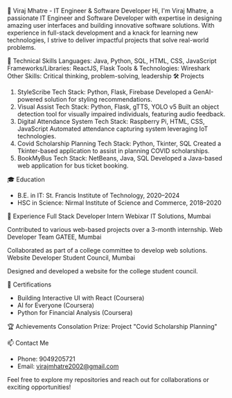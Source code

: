 🌟 Viraj Mhatre - IT Engineer & Software Developer
Hi, I'm Viraj Mhatre, a passionate IT Engineer and Software Developer with expertise in designing amazing user interfaces and building innovative software solutions. With experience in full-stack development and a knack for learning new technologies, I strive to deliver impactful projects that solve real-world problems.

🔧 Technical Skills
Languages: Java, Python, SQL, HTML, CSS, JavaScript
Frameworks/Libraries: ReactJS, Flask
Tools & Technologies: Wireshark
Other Skills: Critical thinking, problem-solving, leadership
🛠️ Projects
1. StyleScribe
Tech Stack: Python, Flask, Firebase
Developed a GenAI-powered solution for styling recommendations.
2. Visual Assist
Tech Stack: Python, Flask, gTTS, YOLO v5
Built an object detection tool for visually impaired individuals, featuring audio feedback.
3. Digital Attendance System
Tech Stack: Raspberry Pi, HTML, CSS, JavaScript
Automated attendance capturing system leveraging IoT technologies.
4. Covid Scholarship Planning
Tech Stack: Python, Tkinter, SQL
Created a Tkinter-based application to assist in planning COVID scholarships.
5. BookMyBus
Tech Stack: NetBeans, Java, SQL
Developed a Java-based web application for bus ticket booking.

🎓 Education
- B.E. in IT: St. Francis Institute of Technology, 2020–2024
- HSC in Science: Nirmal Institute of Science and Commerce, 2018–2020

💼 Experience
Full Stack Developer Intern
Webixar IT Solutions, Mumbai

Contributed to various web-based projects over a 3-month internship.
Web Developer
Team GATEE, Mumbai

Collaborated as part of a college committee to develop web solutions.
Website Developer
Student Council, Mumbai

Designed and developed a website for the college student council.

📜 Certifications
- Building Interactive UI with React (Coursera)
- AI for Everyone (Coursera)
- Python for Financial Analysis (Coursera)

🏆 Achievements
Consolation Prize: Project "Covid Scholarship Planning"

📫 Contact Me
- Phone: 9049205721
- Email: virajmhatre2002@gmail.com
  
Feel free to explore my repositories and reach out for collaborations or exciting opportunities!
